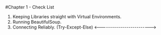 #Chapter 1 - Check List

1. Keeping Libraries straight with Virtual Environments. 
2. Running BeautifulSoup.
3. Connecting Reliably. (Try-Except-Else)
<------------------------->